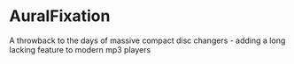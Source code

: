 # AuralFixation
A throwback to the days of massive compact disc changers - adding a long lacking feature to modern mp3 players
